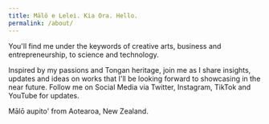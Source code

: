 ```yaml
---
title: Mālō e Lelei. Kia Ora. Hello.
permalink: /about/
---
```


You'll find me under the keywords of creative arts, business and entrepreneurship, to science and technology.

Inspired by my passions and Tongan heritage, join me as I share insights, updates and ideas on works that I'll be looking forward to showcasing in the near future. Follow me on Social Media via Twitter, Instagram, TikTok and YouTube for updates.

Mālō aupito' from Aotearoa, New Zealand.